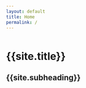 ```yaml
---
layout: default
title: Home
permalink: /
---
```


<div class="callout large primary">
<div class="row column text-center">
<h1 class="title">{{site.title}}</h1>
<h2 class="subheader">{{site.subheading}}</h2>
</div>
</div>
